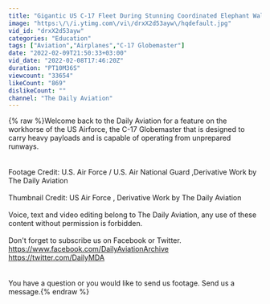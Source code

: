 ```yaml
---
title: "Gigantic US C-17 Fleet During Stunning Coordinated Elephant Walk Display"
image: "https:\/\/i.ytimg.com\/vi\/drxX2d53ayw\/hqdefault.jpg"
vid_id: "drxX2d53ayw"
categories: "Education"
tags: ["Aviation","Airplanes","C-17 Globemaster"]
date: "2022-02-09T21:50:33+03:00"
vid_date: "2022-02-08T17:46:20Z"
duration: "PT10M36S"
viewcount: "33654"
likeCount: "869"
dislikeCount: ""
channel: "The Daily Aviation"
---
```

{% raw %}Welcome back to the Daily Aviation for a feature on the workhorse of the US Airforce, the C-17 Globemaster that is designed to carry heavy payloads and is capable of operating from unprepared runways. <br /><br /><br />Footage Credit:  U.S. Air Force / U.S. Air National Guard ,Derivative Work by The Daily Aviation<br /><br />Thumbnail Credit: US Air Force , Derivative Work by The Daily Aviation <br /><br />Voice, text and video editing belong to The Daily Aviation, any use of these content without permission is forbidden.<br /><br />Don't forget to subscribe us on Facebook or Twitter. <br /><a rel="nofollow" target="blank" href="https://www.facebook.com/DailyAviationArchive">https://www.facebook.com/DailyAviationArchive</a><br /><a rel="nofollow" target="blank" href="https://twitter.com/DailyMDA">https://twitter.com/DailyMDA</a><br /><br /><br />You have a question or you would like to send us footage. Send us a message.{% endraw %}
